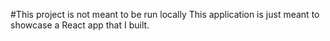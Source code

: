 #This project is not meant to be run locally
This application is just meant to showcase a React app that I built. 
